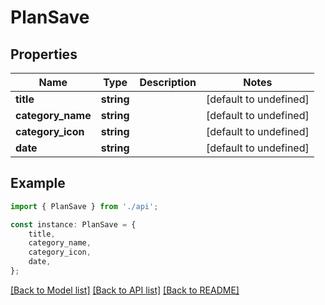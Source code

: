 # PlanSave


## Properties

Name | Type | Description | Notes
------------ | ------------- | ------------- | -------------
**title** | **string** |  | [default to undefined]
**category_name** | **string** |  | [default to undefined]
**category_icon** | **string** |  | [default to undefined]
**date** | **string** |  | [default to undefined]

## Example

```typescript
import { PlanSave } from './api';

const instance: PlanSave = {
    title,
    category_name,
    category_icon,
    date,
};
```

[[Back to Model list]](../README.md#documentation-for-models) [[Back to API list]](../README.md#documentation-for-api-endpoints) [[Back to README]](../README.md)
